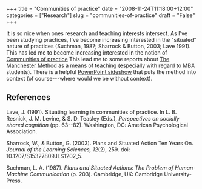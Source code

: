 +++
title = "Communities of practice"
date = "2008-11-24T11:18:00+12:00"
categories = ["Research"]
slug = "communities-of-practice"
draft = "False"
+++

It is so nice when ones research and teaching interests intersect. As I've been
studying practices, I've become increasing interested in the "situated" nature
of practices (Suchman, 1987; Sharrock & Button, 2003; Lave 1991).  This has led
me to become increasing interested in the notion of [Communities of
practice](http://www.ewenger.com/theory/communities_of_practice_intro.htm) This
lead me to some reports about [The Manchester
Method](http://leaderswedeserve.wordpress.com/2007/05/22/the-manchester-method-as-an-educational-innovation/)
as a means of teaching (especially with regard to MBA students). There is a
helpful [PowerPoint
sideshow](http://leaderswedeserve.files.wordpress.com/2007/05/manchester-method.ppt)
that puts the method into context (of course---where would we be without
context).


## References

Lave, J. (1991). Situating learning in communities of practice. In L. B.
Resnick, J. M. Levine, & S. D. Teasley (Eds.), _Perspectives on socially shared
cognition_ (pp. 63--82). Washington, DC: American Psychological Association. 

Sharrock, W., & Button, G. (2003). Plans and Situated Action Ten Years On.
_Journal of the Learning Sciences, 12_(2), 259. doi: 10.1207/S15327809JLS1202_5.

Suchman, L. A. (1987). _Plans and Situated Actions: The Problem of
Human-Machine Communication_ (p. 203). Cambridge, UK: Cambridge
University-Press. 

